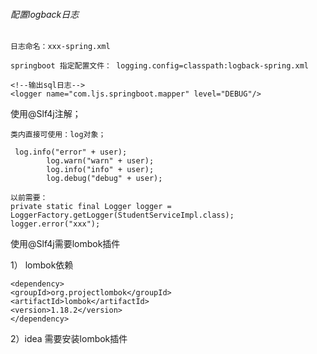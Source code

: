 
###### 配置logback日志 


    日志命名：xxx-spring.xml
    
    springboot 指定配置文件： logging.config=classpath:logback-spring.xml

    <!--输出sql日志-->
    <logger name="com.ljs.springboot.mapper" level="DEBUG"/>



使用@Slf4j注解；

    类内直接可使用：log对象；
    
     log.info("error" + user);
            log.warn("warn" + user);
            log.info("info" + user);
            log.debug("debug" + user);
    
    以前需要：
    private static final Logger logger = LoggerFactory.getLogger(StudentServiceImpl.class);
    logger.error("xxx");
    

使用@Slf4j需要lombok插件


1） lombok依赖

    <dependency>
    <groupId>org.projectlombok</groupId>
    <artifactId>lombok</artifactId>
    <version>1.18.2</version>
    </dependency>
    
2）idea 需要安装lombok插件



        
